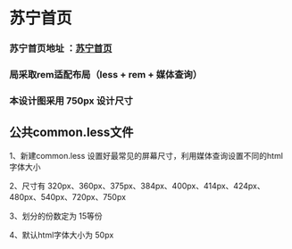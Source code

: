 # 苏宁首页

### 苏宁首页地址 ：[苏宁首页](m.suning.com)



### 局采取rem适配布局（less + rem  + 媒体查询）



### 本设计图采用 750px 设计尺寸



## 公共common.less文件

1、新建common.less    设置好最常见的屏幕尺寸，利用媒体查询设置不同的html字体大小

2、尺寸有 320px、360px、375px、384px、400px、414px、424px、480px、540px、720px、750px

3、划分的份数定为 15等份

4、默认html字体大小为 50px